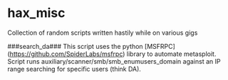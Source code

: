 hax_misc
========

Collection of random scripts written hastily while on various gigs




###search_da###
This script uses the python [MSFRPC] (https://github.com/SpiderLabs/msfrpc) library to automate metasploit. Script runs auxiliary/scanner/smb/smb_enumusers_domain against an IP range searching for specific users (think DA).
